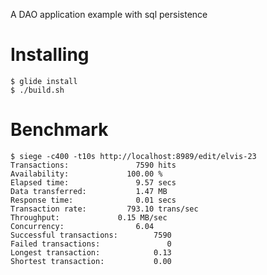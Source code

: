 A DAO application example with sql persistence

# Installing

	$ glide install
	$ ./build.sh
	
# Benchmark

    $ siege -c400 -t10s http://localhost:8989/edit/elvis-23
    Transactions:		        7590 hits
    Availability:		      100.00 %
    Elapsed time:		        9.57 secs
    Data transferred:	        1.47 MB
    Response time:		        0.01 secs
    Transaction rate:	      793.10 trans/sec
    Throughput:		        0.15 MB/sec
    Concurrency:		        6.04
    Successful transactions:        7590
    Failed transactions:	           0
    Longest transaction:	        0.13
    Shortest transaction:	        0.00
